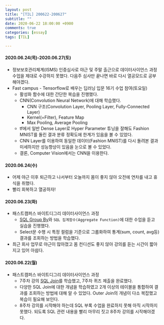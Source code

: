 ```yaml
---
layout: post
title: "[TIL] 200622-200627"
subtitle: ""
date: 2020-06-22 18:00:00 +0900
comments: true
categories: [essay]
tags: [TIL]

---
```


#### 2020.06.24(목)-2020.06.27(토)
  - 정보보호관리체계(ISMS) 인증심사로 야근 및 주말 출근으로 데이터사이언스 과정 수업을 제대로 수강하지 못했다. 다음주 심사만 끝나면 바로 다시 열공모드로 공부해야겠다.
  - Fast campus - Tensorflow로 배우는 딥러닝 입문 16기 수업 참여(토요일)
    - 활성화 함수에 대한 간단한 복습을 진행했다.
    - CNN(Convolution Neural Network)에 대해 학습했다.
      - CNN 구조(Convolution Layer, Pooling Layer, Fully-Connected Layer)
      - Kernel(=Filter), Feature Map
      - Max Pooling, Average Pooling
    - tf에서 일반 Dense Layer로 Hyper Parameter 튜닝을 잘해도 Fashion MNIST를 돌린 결과 분류 정확도에 한계가 있음을 볼 수 있었다.
    - CNN Layer를 이용하여 동일한 데이터(Fashion MNIST)를 다시 돌려본 결과 미세하지만 성능향상이 있음을 눈으로 볼 수 있었다.
    - 결론, Computer Vision에서는 CNN을 이용한다.

#### 2020.06.24(수)
  - 어제 야근 이후 퇴근하고 나서부터 오늘까지 몸이 좋지 않아 오전에 연차를 내고 휴식을 취했다.
  - 빨리 회복하고 열공하자!

#### 2020.06.23(화)
  - 패스트캠퍼스 바이트디그리 데이터사이언스 과정
    - [SQL Group By](https://github.com/choidslab/bytedegree-datascience/blob/master/Python%20Basics/7%EC%A3%BC%EC%B0%A8%20-%20PostgreSQL%20%EC%88%98%EC%97%85%20%EB%82%B4%EC%9A%A9%20%EC%A0%95%EB%A6%AC2.ipynb)와 `SQL 집계함수(Aggregate Function)`에 대한 수업을 듣고 실습을 진행했다.
    - Select문 수행 시 특정 컬럼을 기준으로 그룹화하여 통계(sum, count, avg등) 결과를 조회하는 방법을 학습했다.
  - 최근 회사 업무로 야근이 많아졌고 몸 컨디션도 좋지 않아 강의를 듣는 시간이 짧아지고 있어 아쉽다.

#### 2020.06.22(월)
  - 패스트캠퍼스 바이트디그리 데이터사이언스 과정
    - 7주차 강의 [SQL Join](https://github.com/choidslab/bytedegree-datascience/blob/master/Python%20Basics/7%EC%A3%BC%EC%B0%A8%20-%20PostgreSQL%20%EC%88%98%EC%97%85%20%EB%82%B4%EC%9A%A9%20%EC%A0%95%EB%A6%AC2.ipynb)를 학습했고, 7주차 퀴즈 제출을 완료했다.
    - 다양한 SQL Join에 대한 개념을 학습하였고 2개 이상의 테이블을 통합하여 결과를 조회하는 방법에 대해 알 수 있었다. Outer Join의 개념이 다소 복잡했고 복습이 필요해 보인다.
    - 8주차 강의를 시작해야 하는데 SQL 부록 수업을 완료하지 못해 아직 시작하지 못했다. 되도록 SQL 관련 내용을 빨리 마무리 짓고 8주차 강의를 시작해야겠다.
